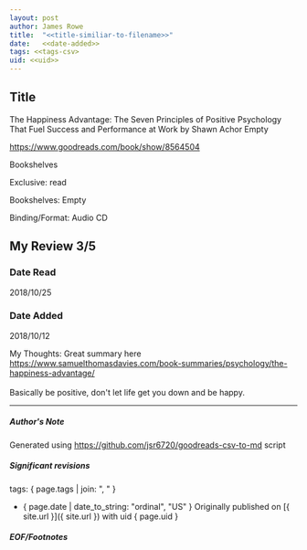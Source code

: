 ```yaml
---
layout: post
author: James Rowe
title:  "<<title-similiar-to-filename>>"
date:   <<date-added>>
tags: <<tags-csv>
uid: <<uid>>
---
```


<!-- highly dependent on how you personally use jekyll templates, and how you want this to show up -->

## Title

The Happiness Advantage: The Seven Principles of Positive Psychology That Fuel Success and Performance at Work by Shawn Achor
Empty 

https://www.goodreads.com/book/show/8564504

Bookshelves

Exclusive: read

Bookshelves: Empty

Binding/Format: Audio CD

## My Review 3/5

### Date Read
2018/10/25

### Date Added
2018/10/12

My Thoughts: Great summary here<br/>https://www.samuelthomasdavies.com/book-summaries/psychology/the-happiness-advantage/<br/><br/>Basically be positive, don't let life get you down and be happy.

---

##### Author's Note

Generated using https://github.com/jsr6720/goodreads-csv-to-md script

##### Significant revisions

tags: { page.tags | join: ", " } <!-- todo move this somewhere -->

- { page.date | date_to_string: "ordinal", "US" } Originally published on [{ site.url }]({ site.url }) with uid { page.uid }

##### EOF/Footnotes
